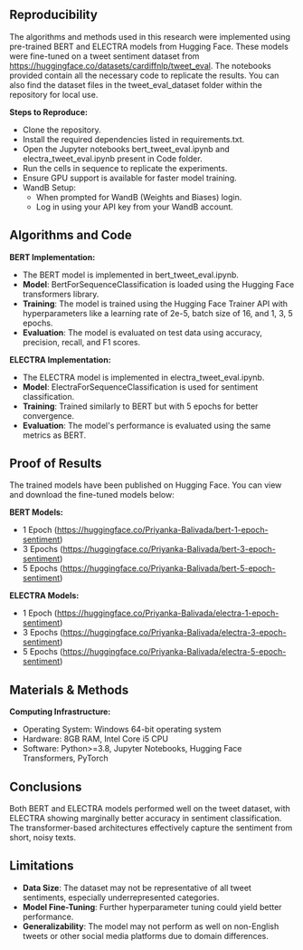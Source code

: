 ## Reproducibility
The algorithms and methods used in this research were implemented using pre-trained BERT and ELECTRA models from Hugging Face. These models were fine-tuned on a tweet sentiment dataset from https://huggingface.co/datasets/cardiffnlp/tweet_eval. The notebooks provided contain all the necessary code to replicate the results. You can also find the dataset files in the tweet_eval_dataset folder within the repository for local use.

**Steps to Reproduce:**
- Clone the repository.
- Install the required dependencies listed in requirements.txt.
- Open the Jupyter notebooks bert_tweet_eval.ipynb and electra_tweet_eval.ipynb present in Code folder.
- Run the cells in sequence to replicate the experiments.
- Ensure GPU support is available for faster model training.
- WandB Setup:
  - When prompted for WandB (Weights and Biases) login.
  - Log in using your API key from your WandB account.

## Algorithms and Code
**BERT Implementation:**
- The BERT model is implemented in bert_tweet_eval.ipynb.
- **Model**: BertForSequenceClassification is loaded using the Hugging Face transformers library.
- **Training**: The model is trained using the Hugging Face Trainer API with hyperparameters like a learning rate of 2e-5, batch size of 16, and 1, 3, 5 epochs.
- **Evaluation**: The model is evaluated on test data using accuracy, precision, recall, and F1 scores.

**ELECTRA Implementation:**
- The ELECTRA model is implemented in electra_tweet_eval.ipynb.
- **Model**: ElectraForSequenceClassification is used for sentiment classification.
- **Training**: Trained similarly to BERT but with 5 epochs for better convergence.
- **Evaluation**: The model's performance is evaluated using the same metrics as BERT.

## Proof of Results
The trained models have been published on Hugging Face. You can view and download the fine-tuned models below:

**BERT Models:**
- 1 Epoch (https://huggingface.co/Priyanka-Balivada/bert-1-epoch-sentiment)
- 3 Epochs (https://huggingface.co/Priyanka-Balivada/bert-3-epoch-sentiment)
- 5 Epochs (https://huggingface.co/Priyanka-Balivada/bert-5-epoch-sentiment)
  
**ELECTRA Models:**
- 1 Epoch (https://huggingface.co/Priyanka-Balivada/electra-1-epoch-sentiment)
- 3 Epochs (https://huggingface.co/Priyanka-Balivada/electra-3-epoch-sentiment)
- 5 Epochs (https://huggingface.co/Priyanka-Balivada/electra-5-epoch-sentiment)

## Materials & Methods
**Computing Infrastructure:**
- Operating System: Windows 64-bit operating system
- Hardware: 8GB RAM, Intel Core i5 CPU
- Software: Python>=3.8, Jupyter Notebooks, Hugging Face Transformers, PyTorch

## Conclusions
Both BERT and ELECTRA models performed well on the tweet dataset, with ELECTRA showing marginally better accuracy in sentiment classification. The transformer-based architectures effectively capture the sentiment from short, noisy texts.

## Limitations
- **Data Size**: The dataset may not be representative of all tweet sentiments, especially underrepresented categories.
- **Model Fine-Tuning**: Further hyperparameter tuning could yield better performance.
- **Generalizability**: The model may not perform as well on non-English tweets or other social media platforms due to domain differences.
